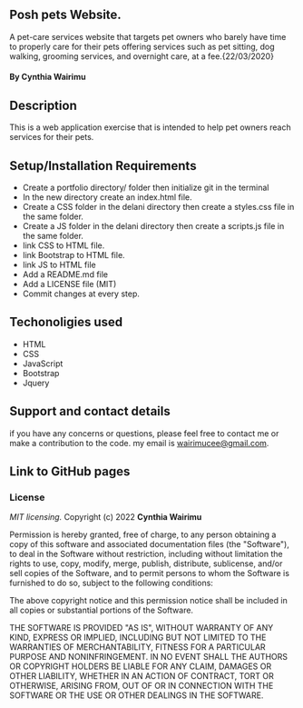 ## Posh pets Website.
A pet-care services website that targets pet owners who barely have time to properly care for their pets offering services such as pet sitting, dog walking, grooming services, and overnight care, at a fee.{22/03/2020}
#### By **Cynthia Wairimu**
## Description
This is a web application exercise that is intended to help pet owners  reach services for their pets.
## Setup/Installation Requirements
* Create a portfolio directory/ folder then initialize git in the terminal
* In the new directory create an index.html file.
* Create a CSS folder in the delani directory then create a styles.css file in the same folder.
* Create a JS folder in the delani directory then create a scripts.js file in the same folder.
* link CSS to HTML file.
* link Bootstrap to HTML file.
* link JS to HTML file
* Add a README.md file
* Add a LICENSE file (MIT)
* Commit changes at every step.
## Techonoligies used
* HTML
* CSS
* JavaScript
* Bootstrap
* Jquery
## Support and contact details
if you have any concerns or questions, please feel free to contact me or make a contribution to the code. my email is wairimucee@gmail.com. 

## Link to GitHub pages


### License
*MIT licensing.*
Copyright (c) 2022 **Cynthia Wairimu**

Permission is hereby granted, free of charge, to any person obtaining a copy
of this software and associated documentation files (the "Software"), to deal
in the Software without restriction, including without limitation the rights
to use, copy, modify, merge, publish, distribute, sublicense, and/or sell
copies of the Software, and to permit persons to whom the Software is
furnished to do so, subject to the following conditions:

The above copyright notice and this permission notice shall be included in all
copies or substantial portions of the Software.

THE SOFTWARE IS PROVIDED "AS IS", WITHOUT WARRANTY OF ANY KIND, EXPRESS OR
IMPLIED, INCLUDING BUT NOT LIMITED TO THE WARRANTIES OF MERCHANTABILITY,
FITNESS FOR A PARTICULAR PURPOSE AND NONINFRINGEMENT. IN NO EVENT SHALL THE
AUTHORS OR COPYRIGHT HOLDERS BE LIABLE FOR ANY CLAIM, DAMAGES OR OTHER
LIABILITY, WHETHER IN AN ACTION OF CONTRACT, TORT OR OTHERWISE, ARISING FROM,
OUT OF OR IN CONNECTION WITH THE SOFTWARE OR THE USE OR OTHER DEALINGS IN THE
SOFTWARE.